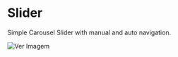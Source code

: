 # Slider

Simple Carousel Slider with manual and auto navigation.

![Ver Imagem](https://i.imgur.com/NXGwZlK.gifv)
